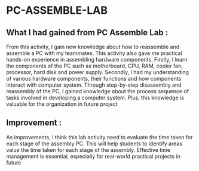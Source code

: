 # PC-ASSEMBLE-LAB

## What I had gained from PC Assemble Lab :
From this activity, I gain new knowledge about how to reassemble and assemble a PC with my teammates. This activity also gave me practical hands-on experience in assembling hardware components. Firstly, I learn the components of the PC such as motherboard, CPU, RAM,  cooler fan, processor, hard disk and power supply. Secondly, I had my understanding of various hardware components, their functions and how components interact with computer system. Through step-by-step disassembly and reassembly of the PC, I gained knowledge about the process sequence of tasks involved in developing a computer system. Plus, this knowledge is valuable for the organization in future project

## Improvement :
As improvements, I think this lab activity need to evaluate the time taken for each stage of the assembly PC. This will help students to identify areas value the time taken for each stage of the assembly.
Effective time management is essential, especially for real-world  practical projects in future 
